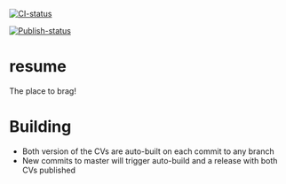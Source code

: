 [![CI-status](https://github.com/praveendath92/resume/workflows/CI%20build/badge.svg?branch=master)](https://github.com/praveendath92/resume/actions?query=workflow%3A%22CI+build%22+branch%3Amaster)

[![Publish-status](https://github.com/praveendath92/resume/workflows/Publish%20Master/badge.svg?branch=master)](https://github.com/praveendath92/resume/actions?query=workflow%3A%22Publish+Master%22+branch%3Amaster)

# resume
The place to brag!

# Building
- Both version of the CVs are auto-built on each commit to any branch
- New commits to master will trigger auto-build and a release with both CVs published
